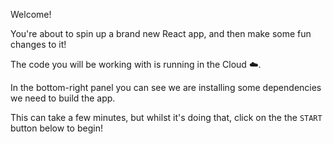 Welcome!

You're about to spin up a brand new React app, and then make some fun changes to it!

The code you will be working with is running in the Cloud ☁️.

In the bottom-right panel you can see we are installing some dependencies we need to build the app.

This can take a few minutes, but whilst it's doing that, click on the the `START` button below to begin!